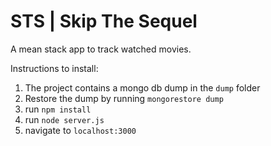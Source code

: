 # STS | Skip The Sequel
A mean stack app to track watched movies.


Instructions to install:

1. The project contains a mongo db dump in the `dump` folder
2. Restore the dump by running `mongorestore dump`
3. run `npm install`
4. run `node server.js`
5. navigate to `localhost:3000`
